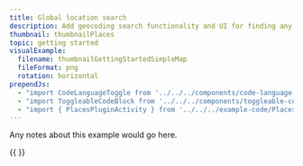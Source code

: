 ```yaml
---
title: Global location search
description: Add geocoding search functionality and UI for finding any region, country, place, or address in the world.
thumbnail: thumbnailPlaces
topic: getting started
visualExample:
  filename: thumbnailGettingStartedSimpleMap
  fileFormat: png
  rotation: horizontal
prependJs:
  - "import CodeLanguageToggle from '../../../components/code-language-toggle'"
  - "import ToggleableCodeBlock from '../../../components/toggleable-code-block'"
  - "import { PlacesPluginActivity } from '../../../example-code/PlacesPluginActivity.js'"
---
```


Any notes about this example would go here. 

{{
  <CodeLanguageToggle />
  <ToggleableCodeBlock 
    codeSnippet={PlacesPluginActivity}
  />
}}
